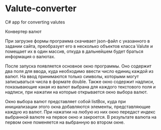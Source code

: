 # Valute-converter
C# app for converting valutes

Конвертер валют

При загрузке формы программа скачивает json-файл с указанного в задании сайта, преобразует его в несколько объектов класса Valute 
и помещает их в один массив, откуда в дальнейшем будет браться информация о валютах.

После запуска появляется основное окно программы. Оно содержит два поля для ввода, куда необходимо ввести число единиц каждой из валют.
На ввод принимаются только символы, которыми могут записываться числа в формате double. Также окно содержит надписи,
показывающие какая из валют выбрана для каждого текстового поля и надписи, при нажатии на которые открывается окно выбора валют.

Окно выбора валют представляет собой listBox, куда при инициализации этого окна добавляются элементы, представляющие каждую из валют.
При нажатии на любую из них окно передаст индекс выбранной валюте на первое окно и закроется. В результате валюта на первом окне
поменяется на выбранную во втором окне.
